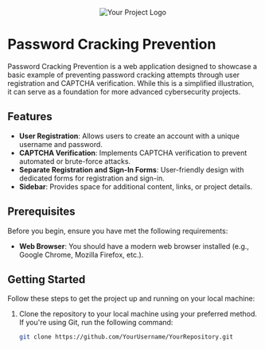 <p align="center">
    <img src="your-project-logo.png" alt="Your Project Logo">
</p>

# Password Cracking Prevention

Password Cracking Prevention is a web application designed to showcase a basic example of preventing password cracking attempts through user registration and CAPTCHA verification. While this is a simplified illustration, it can serve as a foundation for more advanced cybersecurity projects.

## Features

- **User Registration**: Allows users to create an account with a unique username and password.
- **CAPTCHA Verification**: Implements CAPTCHA verification to prevent automated or brute-force attacks.
- **Separate Registration and Sign-In Forms**: User-friendly design with dedicated forms for registration and sign-in.
- **Sidebar**: Provides space for additional content, links, or project details.

## Prerequisites

Before you begin, ensure you have met the following requirements:

- **Web Browser**: You should have a modern web browser installed (e.g., Google Chrome, Mozilla Firefox, etc.).

## Getting Started

Follow these steps to get the project up and running on your local machine:

1. Clone the repository to your local machine using your preferred method. If you're using Git, run the following command:

   ```bash
   git clone https://github.com/YourUsername/YourRepository.git
